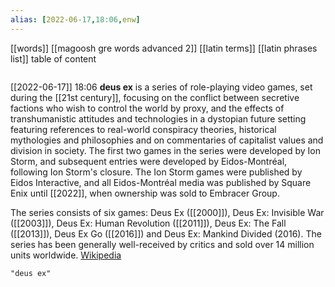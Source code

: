 ```yaml
---
alias: [2022-06-17,18:06,enw]
---
```

[[words]] [[magoosh gre words advanced 2]] [[latin terms]] [[latin phrases list]]
table of content
```toc
```

[[2022-06-17]] 18:06
**deus ex** is a series of role-playing video games, set during the [[21st century]], focusing on the conflict between secretive factions who wish to control the world by proxy, and the effects of transhumanistic attitudes and technologies in a dystopian future setting featuring references to real-world conspiracy theories, historical mythologies and philosophies and on commentaries of capitalist values and division in society. The first two games in the series were developed by Ion Storm, and subsequent entries were developed by Eidos-Montréal, following Ion Storm's closure. The Ion Storm games were published by Eidos Interactive, and all Eidos-Montréal media was published by Square Enix until [[2022]], when ownership was sold to Embracer Group.

The series consists of six games: Deus Ex ([[2000]]), Deus Ex: Invisible War ([[2003]]), Deus Ex: Human Revolution ([[2011]]), Deus Ex: The Fall ([[2013]]),  Deus Ex Go ([[2016]]) and Deus Ex: Mankind Divided (2016). The series has been generally well-received by critics and sold over 14 million units worldwide.
[Wikipedia](https://en.wikipedia.org/wiki/Deus%20Ex)
```query
"deus ex"
```